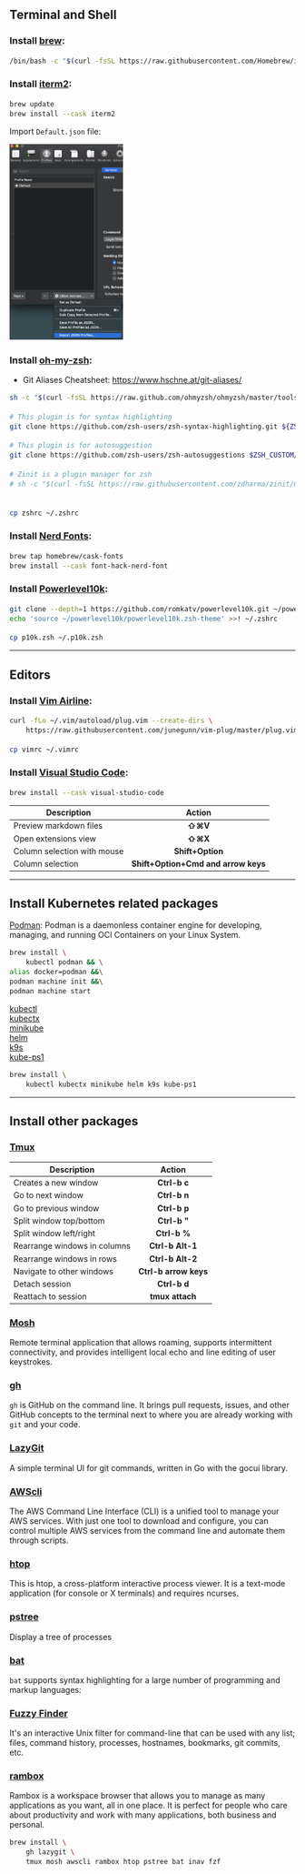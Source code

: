 ## Terminal and Shell

### Install [brew](https://brew.sh/):  
```bash
/bin/bash -c "$(curl -fsSL https://raw.githubusercontent.com/Homebrew/install/HEAD/install.sh)"
```

### Install [iterm2](https://iterm2.com/):  
```bash
brew update
brew install --cask iterm2
```

Import `Default.json` file:  

<img src="iterm2.png" alt="drawing" width="200"/>

### Install [oh-my-zsh](https://ohmyz.sh/#install):  
- Git Aliases Cheatsheet: https://www.hschne.at/git-aliases/
```bash
sh -c "$(curl -fsSL https://raw.github.com/ohmyzsh/ohmyzsh/master/tools/install.sh)"

# This plugin is for syntax highlighting
git clone https://github.com/zsh-users/zsh-syntax-highlighting.git ${ZSH_CUSTOM:-~/.oh-my-zsh/custom}/plugins/zsh-syntax-highlighting

# This plugin is for autosuggestion
git clone https://github.com/zsh-users/zsh-autosuggestions $ZSH_CUSTOM/plugins/zsh-autosuggestions

# Zinit is a plugin manager for zsh
# sh -c "$(curl -fsSL https://raw.githubusercontent.com/zdharma/zinit/master/doc/install.sh)"


cp zshrc ~/.zshrc
```

### Install [Nerd Fonts](https://github.com/ryanoasis/nerd-fonts#option-4-homebrew-fonts):
```bash
brew tap homebrew/cask-fonts
brew install --cask font-hack-nerd-font
```

### Install [Powerlevel10k](https://github.com/romkatv/powerlevel10k):
```bash
git clone --depth=1 https://github.com/romkatv/powerlevel10k.git ~/powerlevel10k
echo 'source ~/powerlevel10k/powerlevel10k.zsh-theme' >>! ~/.zshrc	

cp p10k.zsh ~/.p10k.zsh	
```
---
## Editors

### Install [Vim Airline](https://github.com/vim-airline/vim-airline):
```bash
curl -fLo ~/.vim/autoload/plug.vim --create-dirs \
    https://raw.githubusercontent.com/junegunn/vim-plug/master/plug.vim

cp vimrc ~/.vimrc
```

### Install [Visual Studio Code](https://code.visualstudio.com/):
```bash
brew install --cask visual-studio-code
```
| Description                   | Action                                |
|-------------------------------|:-------------------------------------:|
| Preview markdown files 		| **⇧⌘V**								|
| Open extensions view	 		| **⇧⌘X**								|
| Column selection with mouse 	| **Shift+Option**						|
| Column selection	 			| **Shift+Option+Cmd and arrow keys**	|
---
## Install Kubernetes related packages  

[Podman](https://podman.io/): Podman is a daemonless container engine for developing, managing, and running OCI Containers on your Linux System.  

```bash
brew install \
	kubectl podman && \
alias docker=podman &&\
podman machine init &&\
podman machine start
```	
 [kubectl]()  
 [kubectx]()  
 [minikube]()  
 [helm]()  
 [k9s]()  
 [kube-ps1]()  

```bash
brew install \
	kubectl kubectx minikube helm k9s kube-ps1
```	
---
## Install other packages

### [Tmux]()
| Description                  | Action                 |
|------------------------------|:----------------------:|
| Creates a new window         | **Ctrl-b c**           |
| Go to next window            | **Ctrl-b n**           |
| Go to previous window        | **Ctrl-b p**           |
| Split window top/bottom      | **Ctrl-b "**           |
| Split window left/right      | **Ctrl-b %**           |
| Rearrange windows in columns | **Ctrl-b Alt-1**       |
| Rearrange windows in rows    | **Ctrl-b Alt-2**       |
| Navigate to other windows	   | **Ctrl-b arrow keys**  |
| Detach session			   | **Ctrl-b d**           |
| Reattach to session		   | **tmux attach**        |


### [Mosh](https://mosh.org/#getting)
Remote terminal application that allows roaming, supports intermittent connectivity, and provides intelligent local echo and line editing of user keystrokes.

### [gh](https://github.com/cli/cli)  
`gh` is GitHub on the command line. It brings pull requests, issues, and other GitHub concepts to the terminal next to where you are already working with `git` and your code.

### [LazyGit](https://github.com/jesseduffield/lazygit)  
A simple terminal UI for git commands, written in Go with the gocui library.

### [AWScli](https://aws.amazon.com/cli/)  
The AWS Command Line Interface (CLI) is a unified tool to manage your AWS services. With just one tool to download and configure, you can control multiple AWS services from the command line and automate them through scripts.

### [htop](https://htop.dev/)  
 This is htop, a cross-platform interactive process viewer. It is a text-mode application (for console or X terminals) and requires ncurses. 

### [pstree](https://man7.org/linux/man-pages/man1/pstree.1.html)  
Display a tree of processes

### [bat](https://github.com/sharkdp/bat) 
`bat` supports syntax highlighting for a large number of programming and markup languages:

### [Fuzzy Finder](https://github.com/junegunn/fzf) 
It's an interactive Unix filter for command-line that can be used with any list; files, command history, processes, hostnames, bookmarks, git commits, etc.

### [rambox](https://rambox.app/#home)  
Rambox is a workspace browser that allows you to manage as many applications as you want, all in one place. It is perfect for people who care about productivity and work with many applications, both business and personal.

```bash
brew install \
	gh lazygit \
	tmux mosh awscli rambox htop pstree bat inav fzf
```	